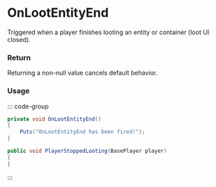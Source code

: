 # OnLootEntityEnd
<Badge type="info" text="Player"/><Badge type="danger" text="Carbon Compatible"/><Badge type="warning" text="Oxide Compatible"/>
Triggered when a player finishes looting an entity or container (loot UI closed).

### Return
Returning a non-null value cancels default behavior.

### Usage
::: code-group
```csharp [Example]
private void OnLootEntityEnd()
{
	Puts("OnLootEntityEnd has been fired!");
}
```
```csharp [Source — Assembly-CSharp @ ItemBasedFlowRestrictor]
public void PlayerStoppedLooting(BasePlayer player)
{
}

```
:::
